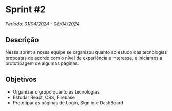 # Sprint #2

*Período: 01/04/2024 - 08/04/2024*

## Descrição

Nessa sprint a nossa equipe se organizou quanto ao estudo das tecnologias propostas de acordo com o nível de experiência e interesse, e iniciamos a prototipagem de algumas páginas.
## Objetivos

- Organizar o grupo quanto às tecnologias
- Estudar React, CSS, Firebase
- Prototipar as páginas de Login, Sign in e DashBoard 

